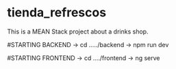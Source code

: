 # tienda_refrescos
This is a MEAN Stack project about a drinks shop.


#STARTING BACKEND
-> cd ...../backend
-> npm run dev

#STARTING FRONTEND
-> cd ..../frontend
-> ng serve
